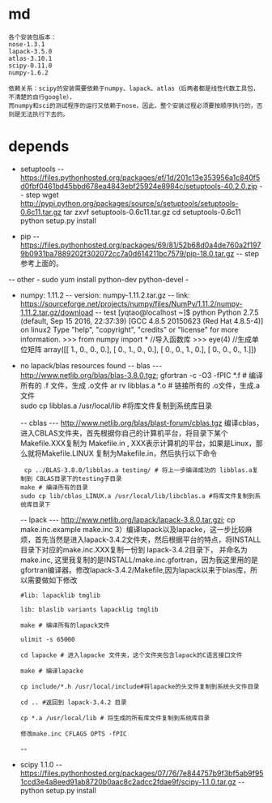 # md
	各个安装包版本：
	nose-1.3.1
	lapack-3.5.0
	atlas-3.10.1
	scipy-0.11.0
	numpy-1.6.2

	依赖关系：scipy的安装需要依赖于numpy、lapack、atlas（后两者都是线性代数工具包，不清楚的自行google），
	而numpy和sci的测试程序的运行又依赖于nose，因此，整个安装过程必须要按顺序执行的，否则是无法执行下去的。

# depends
  - setuptools
	-- https://files.pythonhosted.org/packages/ef/1d/201c13e353956a1c840f5d0fbf0461bd45bbd678ea4843ebf25924e8984c/setuptools-40.2.0.zip
	-- step
		wget http://pypi.python.org/packages/source/s/setuptools/setuptools-0.6c11.tar.gz
		tar zxvf setuptools-0.6c11.tar.gz
		cd setuptools-0.6c11
		python setup.py install

  - pip
	-- https://files.pythonhosted.org/packages/69/81/52b68d0a4de760a2f1979b0931ba7889202f302072cc7a0d614211bc7579/pip-18.0.tar.gz
	-- step
		参考上面的。

  -- other
	- sudo yum install python-dev python-devel
	- 

  - numpy: 1.11.2 
	-- version: numpy-1.11.2.tar.gz
	-- link: https://sourceforge.net/projects/numpy/files/NumPy/1.11.2/numpy-1.11.2.tar.gz/download
	-- test
		[yqtao@localhost ~]$ python
		Python 2.7.5 (default, Sep 15 2016, 22:37:39) 
		[GCC 4.8.5 20150623 (Red Hat 4.8.5-4)] on linux2
		Type "help", "copyright", "credits" or "license" for more information.
		>>> from numpy import *            //导入函数库
		>>> eye(4)                         //生成单位矩阵
		array([[ 1.,  0.,  0.,  0.],
			[ 0.,  1.,  0.,  0.],
			[ 0.,  0.,  1.,  0.],
			[ 0.,  0.,  0.,  1.]])

  - no lapack/blas resources found
    -- blas
		--- http://www.netlib.org/blas/blas-3.8.0.tgz; 
		gfortran -c -O3 -fPIC *.f  # 编译所有的 .f 文件，生成 .o文件 
		ar rv libblas.a *.o  # 链接所有的 .o文件，生成.a 文件  
		sudo cp libblas.a /usr/local/lib  #将库文件复制到系统库目录  

	-- cblas 
		--- http://www.netlib.org/blas/blast-forum/cblas.tgz
		编译cblas， 进入CBLAS文件夹，首先根据你自己的计算机平台，将目录下某个 Makefile.XXX复制为 Makefile.in , XXX表示计算机的平台，如果是Linux，那么就将Makefile.LINUX 复制为Makefile.in，然后执行以下命令

		 cp ../BLAS-3.8.0/libblas.a testing/ # 将上一步编译成功的 libblas.a复制到 CBLAS目录下的testing子目录  
		make # 编译所有的目录  
		sudo cp lib/cblas_LINUX.a /usr/local/lib/libcblas.a #将库文件复制到系统库目录下  


	-- lpack 
		--- http://www.netlib.org/lapack/lapack-3.8.0.tar.gzi; cp make.inc.example make.inc
		3）编译lapack以及lapacke，这一步比较麻烦，首先当然是进入lapack-3.4.2文件夹，然后根据平台的特点，将INSTALL目录下对应的make.inc.XXX复制一份到 lapack-3.4.2目录下，
		并命名为make.inc, 这里我复制的是INSTALL/make.inc.gfortran，因为我这里用的是gfortran编译器。修改lapack-3.4.2/Makefile,因为lapack以来于blas库，所以需要做如下修改

		#lib: lapacklib tmglib

		lib: blaslib variants lapacklig tmglib

		make # 编译所有的lapack文件 

		ulimit -s 65000

		cd lapacke # 进入lapacke 文件夹，这个文件夹包含lapack的C语言接口文件 

		make # 编译lapacke  

		cp include/*.h /usr/local/include#将lapacke的头文件复制到系统头文件目录  

		cd .. #返回到 lapack-3.4.2 目录 

		cp *.a /usr/local/lib # 将生成的所有库文件复制到系统库目录 

		修改make.inc CFLAGS OPTS -fPIC

	-- 


  - scipy 1.1.0
	-- https://files.pythonhosted.org/packages/07/76/7e844757b9f3bf5ab9f951ccd3e4a8eed91ab8720b0aac8c2adcc2fdae9f/scipy-1.1.0.tar.gz
	-- python setup.py install 


